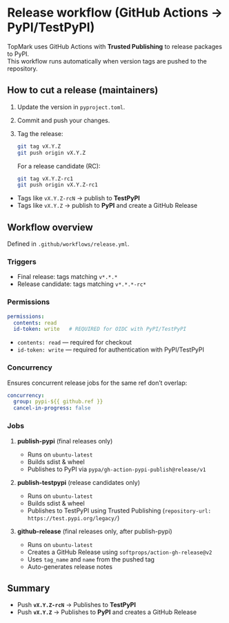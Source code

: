 <!--
topmark:header:start

  project      : TopMark
  file         : release-workflow.md
  file_relpath : docs/ci/release-workflow.md
  license      : MIT
  copyright    : (c) 2025 Olivier Biot

topmark:header:end
-->

# Release workflow (GitHub Actions → PyPI/TestPyPI)

TopMark uses GitHub Actions with **Trusted Publishing** to release packages to PyPI.\
This workflow runs automatically when version tags are pushed to the repository.

## How to cut a release (maintainers)

1. Update the version in `pyproject.toml`.

1. Commit and push your changes.

1. Tag the release:

   ```bash
   git tag vX.Y.Z
   git push origin vX.Y.Z
   ```

   For a release candidate (RC):

   ```bash
   git tag vX.Y.Z-rc1
   git push origin vX.Y.Z-rc1
   ```

- Tags like `vX.Y.Z-rcN` → publish to **TestPyPI**
- Tags like `vX.Y.Z` → publish to **PyPI** and create a GitHub Release

## Workflow overview

Defined in `.github/workflows/release.yml`.

### Triggers

- Final release: tags matching `v*.*.*`
- Release candidate: tags matching `v*.*.*-rc*`

### Permissions

```yaml
permissions:
  contents: read
  id-token: write   # REQUIRED for OIDC with PyPI/TestPyPI
```

- `contents: read` — required for checkout
- `id-token: write` — required for authentication with PyPI/TestPyPI

### Concurrency

Ensures concurrent release jobs for the same ref don’t overlap:

```yaml
concurrency:
  group: pypi-${{ github.ref }}
  cancel-in-progress: false
```

### Jobs

1. **publish-pypi** (final releases only)

   - Runs on `ubuntu-latest`
   - Builds sdist & wheel
   - Publishes to PyPI via `pypa/gh-action-pypi-publish@release/v1`

1. **publish-testpypi** (release candidates only)

   - Runs on `ubuntu-latest`
   - Builds sdist & wheel
   - Publishes to TestPyPI using Trusted Publishing
     (`repository-url: https://test.pypi.org/legacy/`)

1. **github-release** (final releases only, after publish-pypi)

   - Runs on `ubuntu-latest`
   - Creates a GitHub Release using `softprops/action-gh-release@v2`
   - Uses `tag_name` and `name` from the pushed tag
   - Auto-generates release notes

## Summary

- Push **`vX.Y.Z-rcN`** → Publishes to **TestPyPI**
- Push **`vX.Y.Z`** → Publishes to **PyPI** and creates a GitHub Release
